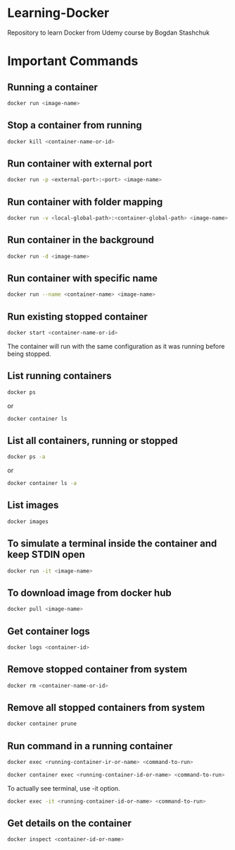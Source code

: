 # Learning-Docker
Repository to learn Docker from Udemy course by Bogdan Stashchuk

# Important Commands

## Running a container

```bash
docker run <image-name>
```

## Stop a container from running

```bash
docker kill <container-name-or-id>
```

## Run container with external port

```bash
docker run -p <external-port>:<port> <image-name>
```

## Run container with folder mapping

```bash
docker run -v <local-global-path>:<container-global-path> <image-name>
```

## Run container in the background

```bash
docker run -d <image-name>
```

## Run container with specific name
```bash
docker run --name <container-name> <image-name>
```

## Run existing stopped container
```bash
docker start <container-name-or-id>
```

The container will run with the same configuration as it was running before being stopped.

## List running containers

```bash
docker ps
```

or

```bash
docker container ls
```

## List all containers, running or stopped

```bash
docker ps -a
```
or

```bash
docker container ls -a
```

## List images

```bash
docker images
```

## To simulate a terminal inside the container and keep STDIN open

```bash
docker run -it <image-name>
```

## To download image from docker hub

```bash
docker pull <image-name>
```

## Get container logs

```bash
docker logs <container-id>
```

## Remove stopped container from system

```bash
docker rm <container-name-or-id>
```

## Remove all stopped containers from system

```bash
docker container prune
```

## Run command in a running container

```bash
docker exec <running-container-ir-or-name> <command-to-run>
```

```bash
docker container exec <running-container-id-or-name> <command-to-run>
```

To actually see terminal, use -it option.

```bash
docker exec -it <running-container-id-or-name> <command-to-run>
```

## Get details on the container

```bash
docker inspect <container-id-or-name>
```